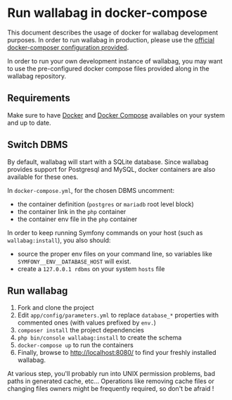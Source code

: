 Run wallabag in docker-compose
==============================

This document describes the usage of docker for wallabag development
purposes. In order to run wallabag in production, please use the
[official docker-composer configuration
provided](https://github.com/wallabag/docker).

In order to run your own development instance of wallabag, you may want
to use the pre-configured docker compose files provided along in the
wallabag repository.

Requirements
------------

Make sure to have
[Docker](https://docs.docker.com/installation/ubuntulinux/) and [Docker Compose](https://docs.docker.com/compose/install/) availables on your system and up to date.

Switch DBMS
-----------

By default, wallabag will start with a SQLite database. Since wallabag provides support for Postgresql and MySQL, docker containers are also available for these ones.

In `docker-compose.yml`, for the chosen DBMS uncomment:

-   the container definition (`postgres` or `mariadb` root level block)
-   the container link in the `php` container
-   the container env file in the `php` container

In order to keep running Symfony commands on your host (such as `wallabag:install`), you also should:

-   source the proper env files on your command line, so variables like `SYMFONY__ENV__DATABASE_HOST` will exist.
-   create a `127.0.0.1 rdbms` on your system `hosts` file

Run wallabag
------------

1.  Fork and clone the project
2.  Edit `app/config/parameters.yml` to replace `database_*` properties with commented ones (with values prefixed by `env.`)
3.  `composer install` the project dependencies
4.  `php bin/console wallabag:install` to create the schema
5.  `docker-compose up` to run the containers
6.  Finally, browse to <http://localhost:8080/> to find your freshly installed wallabag.

At various step, you'll probably run into UNIX permission problems, bad paths in generated cache, etc… Operations like removing cache files or changing files owners might be frequently required, so don't be afraid !
